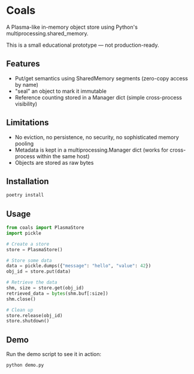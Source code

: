 # Coals

A Plasma-like in-memory object store using Python's multiprocessing.shared_memory.

This is a small educational prototype — not production-ready.

## Features

- Put/get semantics using SharedMemory segments (zero-copy access by name)
- "seal" an object to mark it immutable
- Reference counting stored in a Manager dict (simple cross-process visibility)

## Limitations

- No eviction, no persistence, no security, no sophisticated memory pooling
- Metadata is kept in a multiprocessing.Manager dict (works for cross-process within the same host)
- Objects are stored as raw bytes

## Installation

```bash
poetry install
```

## Usage

```python
from coals import PlasmaStore
import pickle

# Create a store
store = PlasmaStore()

# Store some data
data = pickle.dumps({"message": "hello", "value": 42})
obj_id = store.put(data)

# Retrieve the data
shm, size = store.get(obj_id)
retrieved_data = bytes(shm.buf[:size])
shm.close()

# Clean up
store.release(obj_id)
store.shutdown()
```

## Demo

Run the demo script to see it in action:

```bash
python demo.py
```

